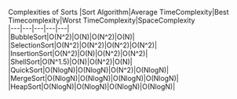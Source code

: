 Complexities of Sorts
|Sort Algorithm|Average TimeComplexity|Best Timecomplexity|Worst TimeComplexity|SpaceComplexity   
|---|---|---|---|---|   
|BubbleSort|O(N^2)|O(N)|O(N^2)|O(N)|
|SelectionSort|O(N^2)|O(N^2)|O(N^2)|O(N^2)|
|InsertionSort|O(N^2)|O(N)|O(N^2)|O(N^2)|
|ShellSort|O(N^1.5)|O(N)|O(N^2)|O(N)|
|QuickSort|O(NlogN)|O(NlogN)|O(N^2)|O(NlogN)|
|MergeSort|O(NlogN)|O(NlogN)|O(NlogN)|O(NlogN)|
|HeapSort|O(NlogN)|O(NlogN)|O(NlogN)|O(NlogN)|